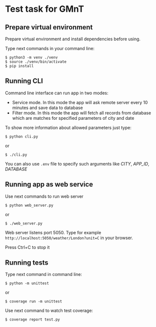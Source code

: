 # Test task for GMnT

## Prepare virtual environment
Prepare virtual environment and install dependencies before using.

Type next commands in your command line:
```
$ python3 -m venv ./venv
$ source ./venv/bin/activate
$ pip install
```

## Running CLI
Command line interface can run app in two modes:
- Service mode. In this mode the app will ask remote server every 10 minutes and save data to database
- Filter mode. In this mode the app will fetch all records from database which are matches for specified parameters of city and date

To show more information about allowed parameters just type:
```
$ python cli.py 
```
or
```
$ ./cli.py
```
You can also use `.env` file to specify such arguments like *CITY*, *APP_ID*, *DATABASE*

## Running app as web service
Use next commands to run web server
```
$ python web_server.py
```
or
```
$ ./web_server.py
```
Web server listens port 5050. Type for example 
`http://localhost:5050/weather/London?unit=C`
in your browser. 

Press Ctrl+C to stop it

## Running tests
Type next command in command line:
```
$ python -m unittest
```
or
```
$ coverage run -m unittest
```
Use next command to watch test coverage:
```
$ coverage report test.py
```